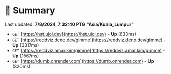 # 📖 Summary
Last updated: **7/8/2024, 7:32:40 PTG "Asia/Kuala_Lumpur"**

- `GET` [https://hst.ujol.dev](https://hst.ujol.dev) - **Up** (633ms)
- `GET` [https://reddviz.deno.dev/gimme](https://reddviz.deno.dev/gimme) - **Up** (3317ms)
- `GET` [https://reddviz.amar.kim/gimme](https://reddviz.amar.kim/gimme) - **Up** (1567ms)
- `GET` [https://dumb.onrender.com](https://dumb.onrender.com) - **Up** (820ms)
